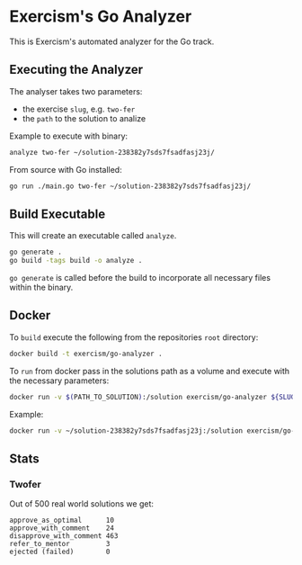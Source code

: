 # Exercism's Go Analyzer

This is Exercism's automated analyzer for the Go track.

## Executing the Analyzer

The analyser takes two parameters:
- the exercise `slug`, e.g. `two-fer`
- the `path` to the solution to analize

Example to execute with binary:

```bash
analyze two-fer ~/solution-238382y7sds7fsadfasj23j/
```

From source with Go installed:

```bash
go run ./main.go two-fer ~/solution-238382y7sds7fsadfasj23j/
```

## Build Executable

This will create an executable called `analyze`.

```bash
go generate .
go build -tags build -o analyze .
```

`go generate` is called before the build to incorporate all necessary files within the binary.

## Docker

To `build` execute the following from the repositories `root` directory:

```bash
docker build -t exercism/go-analyzer .
```

To `run` from docker pass in the solutions path as a volume and execute with the necessary parameters:

```bash
docker run -v $(PATH_TO_SOLUTION):/solution exercism/go-analyzer ${SLUG} /solution
```

Example:

```bash
docker run -v ~/solution-238382y7sds7fsadfasj23j:/solution exercism/go-analyzer two-fer /solution
```


## Stats

### Twofer

Out of 500 real world solutions we get:

```
approve_as_optimal      10
approve_with_comment    24
disapprove_with_comment 463
refer_to_mentor         3
ejected (failed)        0
```
